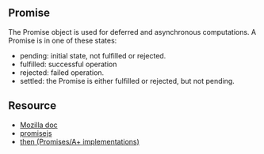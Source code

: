 ## Promise
The Promise object is used for deferred and asynchronous computations. A Promise is in one of these states:

* pending: initial state, not fulfilled or rejected.
* fulfilled: successful operation
* rejected: failed operation.
* settled: the Promise is either fulfilled or rejected, but not pending.



## Resource

* [Mozilla doc](https://developer.mozilla.org/en/docs/Web/JavaScript/Reference/Global_Objects/Promise)
* [promisejs](https://www.promisejs.org/)
* [then (Promises/A+ implementations)](https://github.com/then)